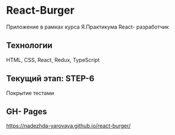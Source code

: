 # React-Burger
Приложение в рамках курса Я.Практикума React- разработчик

## Технологии
HTML, CSS, React, Redux, TypeScript

## Текущий этап: STEP-6
Покрытие тестами 

## GH- Pages
https://nadezhda-yarovaya.github.io/react-burger/